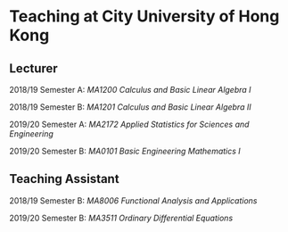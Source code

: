Teaching at City University of Hong Kong
========

Lecturer
-------

2018/19 Semester A: _MA1200 Calculus and Basic Linear Algebra I_

2018/19 Semester B: _MA1201 Calculus and Basic Linear Algebra II_

2019/20 Semester A: _MA2172 Applied Statistics for Sciences and Engineering_

2019/20 Semester B: _MA0101 Basic Engineering Mathematics I_

Teaching Assistant
--------

2018/19 Semester B: _MA8006 Functional Analysis and Applications_

2019/20 Semester B: _MA3511 Ordinary Differential Equations_





